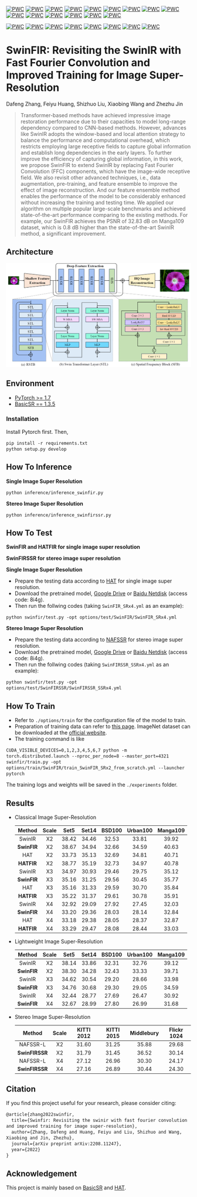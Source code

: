 [![PWC](https://img.shields.io/endpoint.svg?url=https://paperswithcode.com/badge/swinfir-revisiting-the-swinir-with-fast/image-super-resolution-on-set5-2x-upscaling)](https://paperswithcode.com/sota/image-super-resolution-on-set5-2x-upscaling?p=swinfir-revisiting-the-swinir-with-fast)
[![PWC](https://img.shields.io/endpoint.svg?url=https://paperswithcode.com/badge/swinfir-revisiting-the-swinir-with-fast/image-super-resolution-on-set5-3x-upscaling)](https://paperswithcode.com/sota/image-super-resolution-on-set5-3x-upscaling?p=swinfir-revisiting-the-swinir-with-fast)
[![PWC](https://img.shields.io/endpoint.svg?url=https://paperswithcode.com/badge/swinfir-revisiting-the-swinir-with-fast/image-super-resolution-on-set5-4x-upscaling)](https://paperswithcode.com/sota/image-super-resolution-on-set5-4x-upscaling?p=swinfir-revisiting-the-swinir-with-fast)
[![PWC](https://img.shields.io/endpoint.svg?url=https://paperswithcode.com/badge/swinfir-revisiting-the-swinir-with-fast/image-super-resolution-on-set14-2x-upscaling)](https://paperswithcode.com/sota/image-super-resolution-on-set14-2x-upscaling?p=swinfir-revisiting-the-swinir-with-fast)
[![PWC](https://img.shields.io/endpoint.svg?url=https://paperswithcode.com/badge/swinfir-revisiting-the-swinir-with-fast/image-super-resolution-on-set14-3x-upscaling)](https://paperswithcode.com/sota/image-super-resolution-on-set14-3x-upscaling?p=swinfir-revisiting-the-swinir-with-fast)
[![PWC](https://img.shields.io/endpoint.svg?url=https://paperswithcode.com/badge/swinfir-revisiting-the-swinir-with-fast/image-super-resolution-on-set14-4x-upscaling)](https://paperswithcode.com/sota/image-super-resolution-on-set14-4x-upscaling?p=swinfir-revisiting-the-swinir-with-fast)
[![PWC](https://img.shields.io/endpoint.svg?url=https://paperswithcode.com/badge/swinfir-revisiting-the-swinir-with-fast/image-super-resolution-on-bsd100-2x-upscaling)](https://paperswithcode.com/sota/iimage-super-resolution-on-bsd100-2x-upscaling?p=swinfir-revisiting-the-swinir-with-fast)
[![PWC](https://img.shields.io/endpoint.svg?url=https://paperswithcode.com/badge/swinfir-revisiting-the-swinir-with-fast/image-super-resolution-on-bsd100-3x-upscaling)](https://paperswithcode.com/sota/iimage-super-resolution-on-bsd100-3x-upscaling?p=swinfir-revisiting-the-swinir-with-fast)
[![PWC](https://img.shields.io/endpoint.svg?url=https://paperswithcode.com/badge/swinfir-revisiting-the-swinir-with-fast/image-super-resolution-on-bsd100-4x-upscaling)](https://paperswithcode.com/sota/iimage-super-resolution-on-bsd100-4x-upscaling?p=swinfir-revisiting-the-swinir-with-fast)
[![PWC](https://img.shields.io/endpoint.svg?url=https://paperswithcode.com/badge/swinfir-revisiting-the-swinir-with-fast/image-super-resolution-on-urban100-2x)](https://paperswithcode.com/sota/image-super-resolution-on-urban100-2x?p=swinfir-revisiting-the-swinir-with-fast)
[![PWC](https://img.shields.io/endpoint.svg?url=https://paperswithcode.com/badge/swinfir-revisiting-the-swinir-with-fast/image-super-resolution-on-urban100-3x)](https://paperswithcode.com/sota/image-super-resolution-on-urban100-3x?p=swinfir-revisiting-the-swinir-with-fast)
[![PWC](https://img.shields.io/endpoint.svg?url=https://paperswithcode.com/badge/swinfir-revisiting-the-swinir-with-fast/image-super-resolution-on-urban100-4x)](https://paperswithcode.com/sota/image-super-resolution-on-urban100-4x?p=swinfir-revisiting-the-swinir-with-fast)
[![PWC](https://img.shields.io/endpoint.svg?url=https://paperswithcode.com/badge/swinfir-revisiting-the-swinir-with-fast/image-super-resolution-on-manga109-2x)](https://paperswithcode.com/sota/image-super-resolution-on-manga109-2x?p=swinfir-revisiting-the-swinir-with-fast)
[![PWC](https://img.shields.io/endpoint.svg?url=https://paperswithcode.com/badge/swinfir-revisiting-the-swinir-with-fast/image-super-resolution-on-manga109-3x)](https://paperswithcode.com/sota/image-super-resolution-on-manga109-3x?p=swinfir-revisiting-the-swinir-with-fast)
[![PWC](https://img.shields.io/endpoint.svg?url=https://paperswithcode.com/badge/swinfir-revisiting-the-swinir-with-fast/image-super-resolution-on-manga109-4x)](https://paperswithcode.com/sota/image-super-resolution-on-manga109-4x?p=swinfir-revisiting-the-swinir-with-fast)

[![PWC](https://img.shields.io/endpoint.svg?url=https://paperswithcode.com/badge/swinfir-revisiting-the-swinir-with-fast/stereo-image-super-resolution-on-flickr1024-1)](https://paperswithcode.com/sota/stereo-image-super-resolution-on-flickr1024-1?p=swinfir-revisiting-the-swinir-with-fast)
[![PWC](https://img.shields.io/endpoint.svg?url=https://paperswithcode.com/badge/swinfir-revisiting-the-swinir-with-fast/stereo-image-super-resolution-on-flickr1024-2)](https://paperswithcode.com/sota/stereo-image-super-resolution-on-flickr1024-2?p=swinfir-revisiting-the-swinir-with-fast)
[![PWC](https://img.shields.io/endpoint.svg?url=https://paperswithcode.com/badge/swinfir-revisiting-the-swinir-with-fast/stereo-image-super-resolution-on-kitti2012-2x-2)](https://paperswithcode.com/sota/stereo-image-super-resolution-on-kitti2012-2x-2?p=swinfir-revisiting-the-swinir-with-fast)
[![PWC](https://img.shields.io/endpoint.svg?url=https://paperswithcode.com/badge/swinfir-revisiting-the-swinir-with-fast/stereo-image-super-resolution-on-kitti2012-4x)](https://paperswithcode.com/sota/stereo-image-super-resolution-on-kitti2012-4x?p=swinfir-revisiting-the-swinir-with-fast)
[![PWC](https://img.shields.io/endpoint.svg?url=https://paperswithcode.com/badge/swinfir-revisiting-the-swinir-with-fast/stereo-image-super-resolution-on-kitti2015-2x)](https://paperswithcode.com/sota/stereo-image-super-resolution-on-kitti2015-2x?p=swinfir-revisiting-the-swinir-with-fast)
[![PWC](https://img.shields.io/endpoint.svg?url=https://paperswithcode.com/badge/swinfir-revisiting-the-swinir-with-fast/stereo-image-super-resolution-on-kitti2015-4x)](https://paperswithcode.com/sota/stereo-image-super-resolution-on-kitti2015-4x?p=swinfir-revisiting-the-swinir-with-fast)
[![PWC](https://img.shields.io/endpoint.svg?url=https://paperswithcode.com/badge/swinfir-revisiting-the-swinir-with-fast/stereo-image-super-resolution-on-middlebury-1)](https://paperswithcode.com/sota/stereo-image-super-resolution-on-middlebury-1?p=swinfir-revisiting-the-swinir-with-fast)
[![PWC](https://img.shields.io/endpoint.svg?url=https://paperswithcode.com/badge/swinfir-revisiting-the-swinir-with-fast/stereo-image-super-resolution-on-middlebury)](https://paperswithcode.com/sota/stereo-image-super-resolution-on-middlebury?p=swinfir-revisiting-the-swinir-with-fast)


# SwinFIR: Revisiting the SwinIR with Fast Fourier Convolution and Improved Training for Image Super-Resolution

Dafeng Zhang, Feiyu Huang, Shizhuo Liu, Xiaobing Wang and Zhezhu Jin

> Transformer-based methods have achieved impressive image restoration performance due to their capacities to model long-range dependency compared to CNN-based methods. However, advances like SwinIR adopts the window-based and local attention strategy to balance the performance and computational overhead, which restricts employing large receptive fields to capture global information and establish long dependencies in the early layers. To further improve the efficiency of capturing global information, in this work, we propose SwinFIR to extend SwinIR by replacing Fast Fourier Convolution (FFC) components, which have the image-wide receptive field. We also revisit other advanced techniques, i.e., data augmentation, pre-training, and feature ensemble to improve the effect of image reconstruction. And our feature ensemble method enables the performance of the model to be considerably enhanced without increasing the training and testing time. We applied our algorithm on multiple popular large-scale benchmarks and achieved state-of-the-art performance comparing to the existing methods. For example, our SwinFIR achieves the PSNR of 32.83 dB on Manga109 dataset, which is 0.8 dB higher than the state-of-the-art SwinIR method, a significant improvement.

## Architecture
![](assets/SwinFIR.png)

## Environment
- [PyTorch >= 1.7](https://pytorch.org/)
- [BasicSR == 1.3.5](https://github.com/XPixelGroup/BasicSR/blob/master/INSTALL.md) 


### Installation
Install Pytorch first.
Then,
```
pip install -r requirements.txt
python setup.py develop
```

## How To Inference
**Single Image Super Resolution**
``` 
python inference/inference_swinfir.py
```
**Stereo Image Super Resolution**
``` 
python inference/inference_swinfirssr.py
```

## How To Test
**SwinFIR and HATFIR for single image super resolution**

**SwinFIRSSR for stereo image super resolution**

**Single Image Super Resolution**
- Prepare the testing data according to [HAT](https://github.com/XPixelGroup/HAT/tree/main) for single image super resolution.
- Download the pretrained model, [Google Drive](https://drive.google.com/drive/folders/1wiJcFJA4DxIISB7b_qz4u-kA1WE6EJOk?usp=sharing) or [Baidu Netdisk](https://pan.baidu.com/s/1zBVNAqXLMld44G5t0rBG2Q?pwd=8i4g) (access code: 8i4g).
- Then run the follwing codes (taking `SwinFIR_SRx4.yml` as an example):
```
python swinfir/test.py -opt options/test/SwinFIR/SwinFIR_SRx4.yml
```
**Stereo Image Super Resolution**
- Prepare the testing data according to [NAFSSR](https://github.com/megvii-research/NAFNet/blob/main/docs/StereoSR.md) for stereo image super resolution.
- Download the pretrained model, [Google Drive](https://drive.google.com/drive/folders/1wiJcFJA4DxIISB7b_qz4u-kA1WE6EJOk?usp=sharing) or [Baidu Netdisk](https://pan.baidu.com/s/1zBVNAqXLMld44G5t0rBG2Q?pwd=8i4g) (access code: 8i4g).
- Then run the follwing codes (taking `SwinFIRSSR_SSRx4.yml` as an example):
```
python swinfir/test.py -opt options/test/SwinFIRSSR/SwinFIRSSR_SSRx4.yml
```


## How To Train
- Refer to `./options/train` for the configuration file of the model to train.
- Preparation of training data can refer to [this page](https://github.com/XPixelGroup/BasicSR/blob/master/docs/DatasetPreparation.md). ImageNet dataset can be downloaded at the [official website](https://image-net.org/challenges/LSVRC/2012/2012-downloads.php).
- The training command is like
```
CUDA_VISIBLE_DEVICES=0,1,2,3,4,5,6,7 python -m torch.distributed.launch --nproc_per_node=8 --master_port=4321 swinfir/train.py -opt options/train/SwinFIR/train_SwinFIR_SRx2_from_scratch.yml --launcher pytorch
```

The training logs and weights will be saved in the `./experiments` folder.

## Results
- Classical Image Super-Resolution

  |   Method    | Scale | Set5  | Set14 | BSD100 | Urban100 | Manga109 |
  | :---------: | :---: | :---: | :---: | :----: | :------: | :------: |
  |   SwinIR    |  X2   | 38.42 | 34.46 | 32.53  |  33.81   |  39.92   |
  | **SwinFIR** |  X2   | 38.67 | 34.94 | 32.66  |  34.59   |  40.63   |
  |     HAT     |  X2   | 33.73 | 35.13 | 32.69  |  34.81   |  40.71   |
  | **HATFIR**  |  X2   | 38.77 | 35.19 | 32.73  |  34.97   |  40.78   |
  |   SwinIR    |  X3   | 34.97 | 30.93 | 29.46  |  29.75   |  35.12   |
  | **SwinFIR** |  X3   | 35.16 | 31.25 | 29.56  |  30.45   |  35.77   |
  |     HAT     |  X3   | 35.16 | 31.33 | 29.59  |  30.70   |  35.84   |
  | **HATFIR**  |  X3   | 35.22 | 31.37 | 29.61  |  30.78   |  35.91   |
  |   SwinIR    |  X4   | 32.92 | 29.09 | 27.92  |  27.45   |  32.03   |
  | **SwinFIR** |  X4   | 33.20 | 29.36 | 28.03  |  28.14   |  32.84   |
  |     HAT     |  X4   | 33.18 | 29.38 | 28.05  |  28.37   |  32.87   |
  | **HATFIR**  |  X4   | 33.29 | 29.47 | 28.08  |  28.44   |  33.03   |

- Lightweight Image Super-Resolution

  |   Method    | Scale | Set5  | Set14 | BSD100 | Urban100 | Manga109 |
  | :---------: | :---: | :---: | :---: | :----: | :------: | :------: |
  |   SwinIR    |  X2   | 38.14 | 33.86 | 32.31  |  32.76   |  39.12   |
  | **SwinFIR** |  X2   | 38.30 | 34.28 | 32.43  |  33.33   |  39.71   |
  |   SwinIR    |  X3   | 34.62 | 30.54 | 29.20  |  28.66   |  33.98   |
  | **SwinFIR** |  X3   | 34.76 | 30.68 | 29.30  |  29.05   |  34.59   |
  |   SwinIR    |  X4   | 32.44 | 28.77 | 27.69  |  26.47   |  30.92   |
  | **SwinFIR** |  X4   | 32.67 | 28.99 | 27.80  |  26.99   |  31.68   |

- Stereo Image Super-Resolution

  |     Method     | Scale | KITTI 2012 | KITTI 2015 | Middlebury | Flickr 1024 |
  | :------------: | :---: | :--------: | :--------: | :--------: | :---------: |
  |    NAFSSR-L    |  X2   |   31.60    |   31.25    |   35.88    |    29.68    |
  | **SwinFIRSSR** |  X2   |   31.79    |   31.45    |   36.52    |    30.14    |
  |    NAFSSR-L    |  X4   |   27.12    |   26.96    |   30.30    |    24.17    |
  | **SwinFIRSSR** |  X4   |   27.16    |   26.89    |   30.44    |    24.30    |


## Citation
If you find this project useful for your research, please consider citing:
~~~
@article{zhang2022swinfir,
  title={Swinfir: Revisiting the swinir with fast fourier convolution and improved training for image super-resolution},
  author={Zhang, Dafeng and Huang, Feiyu and Liu, Shizhuo and Wang, Xiaobing and Jin, Zhezhu},
  journal={arXiv preprint arXiv:2208.11247},
  year={2022}
}
~~~
## Acknowledgement
This project is mainly based on [BasicSR](https://github.com/XPixelGroup/BasicSR) and [HAT](https://github.com/XPixelGroup/HAT).
